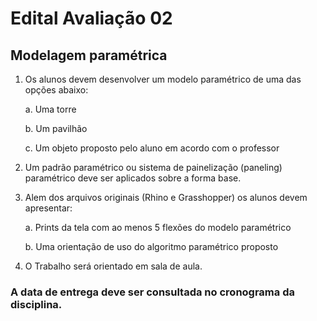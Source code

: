 # Edital Avaliação 02


## Modelagem paramétrica

1. Os alunos devem desenvolver um modelo paramétrico de uma das opções abaixo:
   
    a. Uma torre

    b. Um pavilhão

    c. Um objeto proposto pelo aluno em acordo com o professor

1. Um padrão paramétrico ou sistema de painelização (paneling) paramétrico deve ser aplicados sobre a forma base.


1. Alem dos arquivos originais (Rhino e Grasshopper) os alunos devem apresentar:
   
    a. Prints da tela com ao menos 5 flexões do modelo paramétrico

    b. Uma orientação de uso do algoritmo paramétrico proposto

1. O Trabalho será orientado em sala de aula.


### A data de entrega deve ser consultada no cronograma da disciplina.

